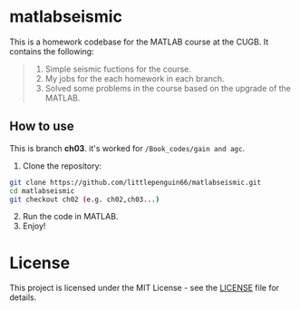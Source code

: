 # matlabseismic

This is a homework codebase for the MATLAB course at the CUGB. It contains the following:

> 1. Simple seismic fuctions for the course.
> 2. My jobs for the each homework in each branch.
> 3. Solved some problems in the course based on the upgrade of the MATLAB.

## How to use

This is branch **ch03**. it's worked for `/Book_codes/gain and agc`.

1. Clone the repository:

```bash
git clone https://github.com/littlepenguin66/matlabseismic.git
cd matlabseismic
git checkout ch02 (e.g. ch02,ch03...)
```

2. Run the code in MATLAB.
3. Enjoy!

# License

This project is licensed under the MIT License - see the [LICENSE](LICENSE) file for details.
